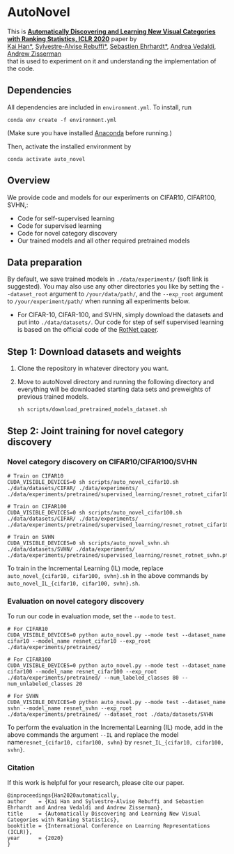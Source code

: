 # AutoNovel

This is **[Automatically Discovering and Learning New Visual Categories with Ranking Statistics, ICLR 2020](http://www.robots.ox.ac.uk/~vgg/research/auto_novel/)** paper by 
<br>[Kai Han*](http://www.hankai.org), [Sylvestre-Alvise Rebuffi*](http://www.robots.ox.ac.uk/~srebuffi/), [Sebastien Ehrhardt*](), [Andrea Vedaldi](http://www.robots.ox.ac.uk/~vedaldi/), [Andrew Zisserman](http://www.robots.ox.ac.uk/~az/)<br> that is used to experiment on it and understanding the implementation of the code. 

## Dependencies

All dependencies are included in `environment.yml`. To install, run

```shell
conda env create -f environment.yml
```

(Make sure you have installed [Anaconda](https://www.anaconda.com/) before running.)

Then, activate the installed environment by

```
conda activate auto_novel
```

## Overview

We provide code and models for our experiments on CIFAR10, CIFAR100, SVHN,:

- Code for self-supervised learning
- Code for supervised learning
- Code for novel category discovery
- Our trained models and all other required pretrained models

## Data preparation

By default, we save trained models in `./data/experiments/` (soft link is suggested). You may also use any other directories you like by setting the `--dataset_root` argument to `/your/data/path/`, and the `--exp_root` argument to `/your/experiment/path/` when running all experiments below. 

- For CIFAR-10, CIFAR-100, and SVHN, simply download the datasets and put into `./data/datasets/`.
Our code for step of self supervised learning is based on the official code of the [RotNet paper](https://arxiv.org/pdf/1803.07728.pdf).

## Step 1: Download datasets and weights

1. Clone the repository in whatever directory you want. 

2. Move to autoNovel directory and running the following directory and everything will be downloaded starting data sets and preweights of previous trained models.

   ```
   sh scripts/download_pretrained_models_dataset.sh
   
   ```

   

## Step 2: Joint training for novel category discovery

### Novel category discovery on CIFAR10/CIFAR100/SVHN

```shell
# Train on CIFAR10
CUDA_VISIBLE_DEVICES=0 sh scripts/auto_novel_cifar10.sh ./data/datasets/CIFAR/ ./data/experiments/ ./data/experiments/pretrained/supervised_learning/resnet_rotnet_cifar10.pth

# Train on CIFAR100
CUDA_VISIBLE_DEVICES=0 sh scripts/auto_novel_cifar100.sh ./data/datasets/CIFAR/ ./data/experiments/ ./data/experiments/pretrained/supervised_learning/resnet_rotnet_cifar100.pth

# Train on SVHN
CUDA_VISIBLE_DEVICES=0 sh scripts/auto_novel_svhn.sh ./data/datasets/SVHN/ ./data/experiments/ ./data/experiments/pretrained/supervised_learning/resnet_rotnet_svhn.pth
```

To train in the Incremental Learning (IL) mode, replace ``auto_novel_{cifar10, cifar100, svhn}.sh`` in the above commands by ``auto_novel_IL_{cifar10, cifar100, svhn}.sh``.



### Evaluation on novel category discovery

To run our code in evaluation mode, set the `--mode` to `test`. 

```shell
# For CIFAR10
CUDA_VISIBLE_DEVICES=0 python auto_novel.py --mode test --dataset_name cifar10 --model_name resnet_cifar10 --exp_root ./data/experiments/pretrained/

# For CIFAR100
CUDA_VISIBLE_DEVICES=0 python auto_novel.py --mode test --dataset_name cifar100 --model_name resnet_cifar100 --exp_root ./data/experiments/pretrained/ --num_labeled_classes 80 --num_unlabeled_classes 20 

# For SVHN
CUDA_VISIBLE_DEVICES=0 python auto_novel.py --mode test --dataset_name svhn --model_name resnet_svhn --exp_root ./data/experiments/pretrained/ --dataset_root ./data/datasets/SVHN
```

To perform the evaluation in the Incremental Learning (IL) mode, add in the above commands the argument ``--IL`` and replace the model name``resnet_{cifar10, cifar100, svhn}`` by ``resnet_IL_{cifar10, cifar100, svhn}``.

### Citation

If this work is helpful for your research, please cite our paper.

```
@inproceedings{Han2020automatically,
author    = {Kai Han and Sylvestre-Alvise Rebuffi and Sebastien Ehrhardt and Andrea Vedaldi and Andrew Zisserman},
title     = {Automatically Discovering and Learning New Visual Categories with Ranking Statistics},
booktitle = {International Conference on Learning Representations (ICLR)},
year      = {2020}
}
```

